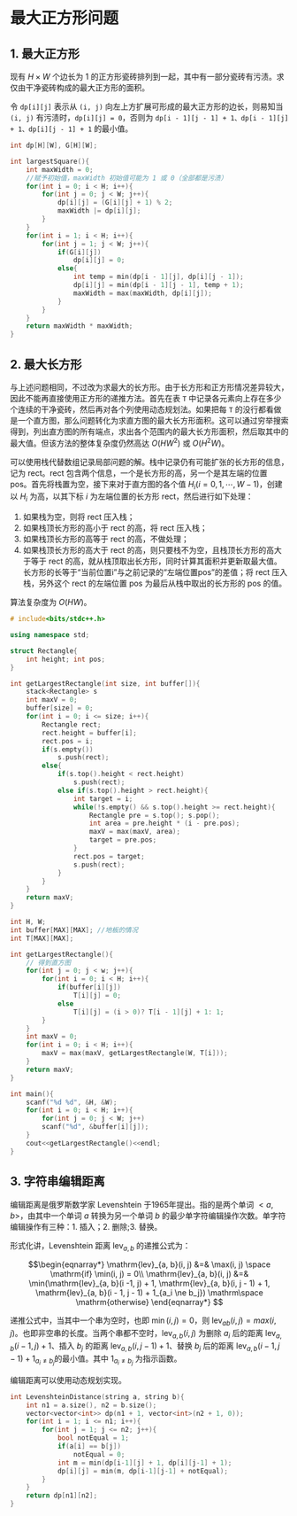 # 最大正方形问题

## 1. 最大正方形

现有 $H \times W$ 个边长为 $1$ 的正方形瓷砖排列到一起，其中有一部分瓷砖有污渍。求仅由干净瓷砖构成的最大正方形的面积。

令 `dp[i][j]` 表示从 `(i, j)` 向左上方扩展可形成的最大正方形的边长，则易知当 `(i, j)` 有污渍时，`dp[i][j] = 0`，否则为 `dp[i - 1][j - 1] + 1、dp[i - 1][j] + 1、dp[i][j - 1] + 1` 的最小值。

```C++
int dp[H][W], G[H][W];

int largestSquare(){
    int maxWidth = 0;
    //赋予初始值，maxWidth 初始值可能为 1 或 0（全部都是污渍）
    for(int i = 0; i < H; i++){
        for(int j = 0; j < W; j++){
            dp[i][j] = (G[i][j] + 1) % 2;
            maxWidth |= dp[i][j];
        }
    }
    for(int i = 1; i < H; i++){
        for(int j = 1; j < W; j++){
            if(G[i][j])
                dp[i][j] = 0;
            else{
                int temp = min(dp[i - 1][j], dp[i][j - 1]);
                dp[i][j] = min(dp[i - 1][j - 1], temp + 1);
                maxWidth = max(maxWidth, dp[i][j]);
            }
        }
    }
    return maxWidth * maxWidth;
}

```

## 2. 最大长方形

与上述问题相同，不过改为求最大的长方形。由于长方形和正方形情况差异较大，因此不能再直接使用正方形的递推方法。首先在表 `T` 中记录各元素向上存在多少个连续的干净瓷砖，然后再对各个列使用动态规划法。如果把每 `T` 的没行都看做是一个直方图，那么问题转化为求直方图的最大长方形面积。这可以通过穷举搜索得到，列出直方图的所有端点，求出各个范围内的最大长方形面积，然后取其中的最大值。但该方法的整体复杂度仍然高达 $O(HW^2)$ 或 $O(H^2W)$。

可以使用栈代替数组记录局部问题的解。栈中记录仍有可能扩张的长方形的信息，记为 rect。rect 包含两个信息，一个是长方形的高，另一个是其左端的位置 pos。首先将栈置为空，接下来对于直方图的各个值 $H_i(i = 0, 1,\cdots, W - 1)$，创建以 $H_i$ 为高，以其下标 $i$ 为左端位置的长方形 rect，然后进行如下处理：

1. 如果栈为空，则将 rect 压入栈；
2. 如果栈顶长方形的高小于 rect 的高，将 rect 压入栈；
3. 如果栈顶长方形的高等于 rect 的高，不做处理；
4. 如果栈顶长方形的高大于 rect 的高，则只要栈不为空，且栈顶长方形的高大于等于 rect 的高，就从栈顶取出长方形，同时计算其面积并更新取最大值。长方形的长等于“当前位置i”与之前记录的“左端位置pos”的差值；将 rect 压入栈，另外这个 rect 的左端位置 pos 为最后从栈中取出的长方形的 pos 的值。

算法复杂度为 $O(HW)$。

```C++
# include<bits/stdc++.h>

using namespace std;

struct Rectangle{
    int height; int pos;
}

int getLargestRectangle(int size, int buffer[]){
    stack<Rectangle> s
    int maxV = 0;
    buffer[size] = 0;
    for(int i = 0; i <= size; i++){
        Rectangle rect;
        rect.height = buffer[i];
        rect.pos = i;
        if(s.empty())
            s.push(rect);
        else{
            if(s.top().height < rect.height)
                s.push(rect);
            else if(s.top().height > rect.height){
                int target = i;
                while(!s.empty() && s.top().height >= rect.height){
                    Rectangle pre = s.top(); s.pop();
                    int area = pre.height * (i - pre.pos);
                    maxV = max(maxV, area);
                    target = pre.pos;
                }
                rect.pos = target;
                s.push(rect);
            }
        }
    }
    return maxV;
}

int H, W;
int buffer[MAX][MAX]; //地板的情况
int T[MAX][MAX];

int getLargestRectangle(){
    // 得到直方图
    for(int j = 0; j < w; j++){
        for(int i = 0; i < H; i++){
            if(buffer[i][j])
                T[i][j] = 0;
            else
                T[i][j] = (i > 0)? T[i - 1][j] + 1: 1;
        }
    }
    int maxV = 0;
    for(int i = 0; i < H; i++){
        maxV = max(maxV, getLargestRectangle(W, T[i]));
    }
    return maxV;
}

int main(){
    scanf("%d %d", &H, &W);
    for(int i = 0; i < H; i++){
        for(int j = 0; j < W; j++)
        scanf("%d", &buffer[i][j]);
    }
    cout<<getLargestRectangle()<<endl;
}
```

## 3. 字符串编辑距离

编辑距离是俄罗斯数学家 Levenshtein 于1965年提出。指的是两个单词 $<a, b>$，由其中一个单词 $a$ 转换为另一个单词 $b$ 的最少单字符编辑操作次数。单字符编辑操作有三种：1. 插入；2. 删除;3. 替换。

形式化讲，Levenshtein 距离 $\mathrm{lev}_{a, b}$ 的递推公式为：

$$\begin{eqnarray*}
\mathrm{lev}_{a, b}(i, j) &=& \max(i, j) \space \mathrm{if} \min(i, j) = 0\\
\mathrm{lev}_{a, b}(i, j) &=& \min(\mathrm{lev}_{a, b}(i -1, j) + 1, \mathrm{lev}_{a, b}(i, j - 1) + 1, \mathrm{lev}_{a, b}(i - 1, j - 1) + 1_{a_i \ne b_j}) \mathrm\space \mathrm{otherwise}
\end{eqnarray*}
$$

递推公式中，当其中一个串为空时，也即 $\min(i, j) = 0$，则 $\mathrm{lev}_{a b}(i, j) = max(i, j)$。也即非空串的长度。当两个串都不空时，$\mathrm{lev}_{a, b}(i,j)$ 为删除 $a_i$ 后的距离 $\mathrm{lev}_{a, b}(i - 1, j) + 1$、插入 $b_j$ 的距离 $\mathrm{lev}_{a, b}(i, j - 1) + 1$、替换 $b_j$ 后的距离 $\mathrm{lev}_{a, b}(i - 1, j - 1) + 1_{a_i \ne b_j}$的最小值。其中 $1_{a_i \ne b_j}$ 为指示函数。

编辑距离可以使用动态规划实现。

```C++
int LevenshteinDistance(string a, string b){
    int n1 = a.size(), n2 = b.size();
    vector<vector<int>> dp(n1 + 1, vector<int>(n2 + 1, 0));
    for(int i = 1; i <= n1; i++){
        for(int j = 1; j <= n2; j++){
            bool notEqual = 1;
            if(a[i] == b[j])
                notEqual = 0;
            int m = min(dp[i-1][j] + 1, dp[i][j-1] + 1);
            dp[i][j] = min(m, dp[i-1][j-1] + notEqual);
        }
    }
    return dp[n1][n2];
}
```